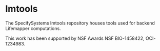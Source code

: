 # lmtools

The SpecifySystems lmtools repository houses tools used for backend Lifemapper computations.

This work has been supported by NSF Awards NSF BIO-1458422, OCI-1234983.

